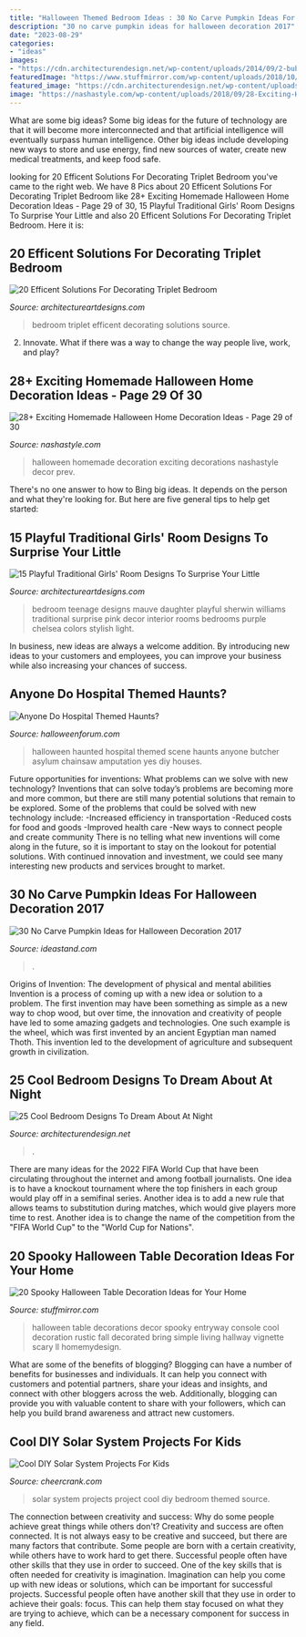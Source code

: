 ```yaml
---
title: "Halloween Themed Bedroom Ideas : 30 No Carve Pumpkin Ideas For Halloween Decoration 2017"
description: "30 no carve pumpkin ideas for halloween decoration 2017"
date: "2023-08-29"
categories:
- "ideas"
images:
- "https://cdn.architecturendesign.net/wp-content/uploads/2014/09/2-bubble-bedroom1.jpg"
featuredImage: "https://www.stuffmirror.com/wp-content/uploads/2018/10/Spooky-Halloween-Table-Decorations14.jpg"
featured_image: "https://cdn.architecturendesign.net/wp-content/uploads/2014/09/2-bubble-bedroom1.jpg"
image: "https://nashastyle.com/wp-content/uploads/2018/09/28-Exciting-Homemade-Halloween-Home-Decoration-Ideas-29.jpg"
---
```



What are some big ideas?
Some big ideas for the future of technology are that it will become more interconnected and that artificial intelligence will eventually surpass human intelligence. Other big ideas include developing new ways to store and use energy, find new sources of water, create new medical treatments, and keep food safe.

	

		
looking for 20 Efficent Solutions For Decorating Triplet Bedroom you've came to the right web. We have 8 Pics about 20 Efficent Solutions For Decorating Triplet Bedroom like 28+ Exciting Homemade Halloween Home Decoration Ideas - Page 29 of 30, 15 Playful Traditional Girls&#039; Room Designs To Surprise Your Little and also 20 Efficent Solutions For Decorating Triplet Bedroom. Here it is:
		
    
## 20 Efficent Solutions For Decorating Triplet Bedroom

<img loading=lazy src="https://www.architectureartdesigns.com/wp-content/uploads/2015/05/159-630x941.jpg" onerror="this.onerror=null;this.src='https://tse1.mm.bing.net/th?id=OIP.kQl6ac5BEWWyn_kLW4s5XwHaLD&amp;pid=15.1';" alt="20 Efficent Solutions For Decorating Triplet Bedroom">

_Source: architectureartdesigns.com_

>bedroom triplet efficent decorating solutions source. 

	

2. Innovate. What if there was a way to change the way people live, work, and play?

    
## 28+ Exciting Homemade Halloween Home Decoration Ideas - Page 29 Of 30

<img loading=lazy src="https://nashastyle.com/wp-content/uploads/2018/09/28-Exciting-Homemade-Halloween-Home-Decoration-Ideas-29.jpg" onerror="this.onerror=null;this.src='https://tse1.mm.bing.net/th?id=OIP.-OCFQQQ3oTQDMpT6MoAozQHaLH&amp;pid=15.1';" alt="28+ Exciting Homemade Halloween Home Decoration Ideas - Page 29 of 30">

_Source: nashastyle.com_

>halloween homemade decoration exciting decorations nashastyle decor prev. 

	

There's no one answer to how to Bing big ideas. It depends on the person and what they're looking for. But here are five general tips to help get started: 

    
## 15 Playful Traditional Girls&#039; Room Designs To Surprise Your Little

<img loading=lazy src="https://www.architectureartdesigns.com/wp-content/uploads/2015/02/15-Playful-Traditional-Girls-Room-Designs-To-Surprise-Your-Little-Daughter-With-3-630x939.jpg" onerror="this.onerror=null;this.src='https://tse1.mm.bing.net/th?id=OIP.sW532l-gyR5RQU4xiCcaTwHaLC&amp;pid=15.1';" alt="15 Playful Traditional Girls&#039; Room Designs To Surprise Your Little">

_Source: architectureartdesigns.com_

>bedroom teenage designs mauve daughter playful sherwin williams traditional surprise pink decor interior rooms bedrooms purple chelsea colors stylish light. 

	

In business, new ideas are always a welcome addition. By introducing new ideas to your customers and employees, you can improve your business while also increasing your chances of success.

    
## Anyone Do Hospital Themed Haunts?

<img loading=lazy src="https://www.halloweenforum.com/attachments/general-halloween/121305d1344607824-anyone-do-hospital-themed-haunts-320006_1878188213048_2125893091_n.jpg" onerror="this.onerror=null;this.src='https://tse4.mm.bing.net/th?id=OIP.x1IoY906nifThW2d6JXROwHaJ4&amp;pid=15.1';" alt="Anyone Do Hospital Themed Haunts?">

_Source: halloweenforum.com_

>halloween haunted hospital themed scene haunts anyone butcher asylum chainsaw amputation yes diy houses. 

	

Future opportunities for inventions: What problems can we solve with new technology?
Inventions that can solve today’s problems are becoming more and more common, but there are still many potential solutions that remain to be explored. Some of the problems that could be solved with new technology include: 
-Increased efficiency in transportation 
-Reduced costs for food and goods 
-Improved health care 
-New ways to connect people and create community 
There is no telling what new inventions will come along in the future, so it is important to stay on the lookout for potential solutions. With continued innovation and investment, we could see many interesting new products and services brought to market.

    
## 30 No Carve Pumpkin Ideas For Halloween Decoration 2017

<img loading=lazy src="https://ideastand.com/wp-content/uploads/2014/10/no-carve-pumpkin-ideas/17-nemo-pumpkin.jpg" onerror="this.onerror=null;this.src='https://tse4.mm.bing.net/th?id=OIP.q4WWGGw0FN93hfCrxsT_nAHaLG&amp;pid=15.1';" alt="30 No Carve Pumpkin Ideas for Halloween Decoration 2017">

_Source: ideastand.com_

>. 

	

Origins of Invention: The development of physical and mental abilities
Invention is a process of coming up with a new idea or solution to a problem. The first invention may have been something as simple as a new way to chop wood, but over time, the innovation and creativity of people have led to some amazing gadgets and technologies. One such example is the wheel, which was first invented by an ancient Egyptian man named Thoth. This invention led to the development of agriculture and subsequent growth in civilization.

    
## 25 Cool Bedroom Designs To Dream About At Night

<img loading=lazy src="https://cdn.architecturendesign.net/wp-content/uploads/2014/09/2-bubble-bedroom1.jpg" onerror="this.onerror=null;this.src='https://tse3.mm.bing.net/th?id=OIP.ni37K5TP5kkZsOG2peTfcQHaFi&amp;pid=15.1';" alt="25 Cool Bedroom Designs To Dream About At Night">

_Source: architecturendesign.net_

>. 

	

There are many ideas for the 2022 FIFA World Cup that have been circulating throughout the internet and among football journalists. One idea is to have a knockout tournament where the top finishers in each group would play off in a semifinal series. Another idea is to add a new rule that allows teams to substitution during matches, which would give players more time to rest. Another idea is to change the name of the competition from the "FIFA World Cup" to the "World Cup for Nations".

    
## 20 Spooky Halloween Table Decoration Ideas For Your Home

<img loading=lazy src="https://www.stuffmirror.com/wp-content/uploads/2018/10/Spooky-Halloween-Table-Decorations14.jpg" onerror="this.onerror=null;this.src='https://tse1.mm.bing.net/th?id=OIP.r0GEUrdluyVBlN1eR5mCnwHaLH&amp;pid=15.1';" alt="20 Spooky Halloween Table Decoration Ideas for Your Home">

_Source: stuffmirror.com_

>halloween table decorations decor spooky entryway console cool decoration rustic fall decorated bring simple living hallway vignette scary ll homemydesign. 

	

What are some of the benefits of blogging?
Blogging can have a number of benefits for businesses and individuals. It can help you connect with customers and potential partners, share your ideas and insights, and connect with other bloggers across the web. Additionally, blogging can provide you with valuable content to share with your followers, which can help you build brand awareness and attract new customers.

    
## Cool DIY Solar System Projects For Kids

<img loading=lazy src="http://www.cheercrank.com/wp-content/uploads/2016/11/10-solar-system-project-ideas.jpg" onerror="this.onerror=null;this.src='https://tse2.mm.bing.net/th?id=OIP.dh8FpBNGvjL9Ijg44m_U9wHaLH&amp;pid=15.1';" alt="Cool DIY Solar System Projects For Kids">

_Source: cheercrank.com_

>solar system projects project cool diy bedroom themed source. 

	

The connection between creativity and success: Why do some people achieve great things while others don't?
Creativity and success are often connected. It is not always easy to be creative and succeed, but there are many factors that contribute. Some people are born with a certain creativity, while others have to work hard to get there. Successful people often have other skills that they use in order to succeed. One of the key skills that is often needed for creativity is imagination. Imagination can help you come up with new ideas or solutions, which can be important for successful projects. Successful people often have another skill that they use in order to achieve their goals: focus. This can help them stay focused on what they are trying to achieve, which can be a necessary component for success in any field.

